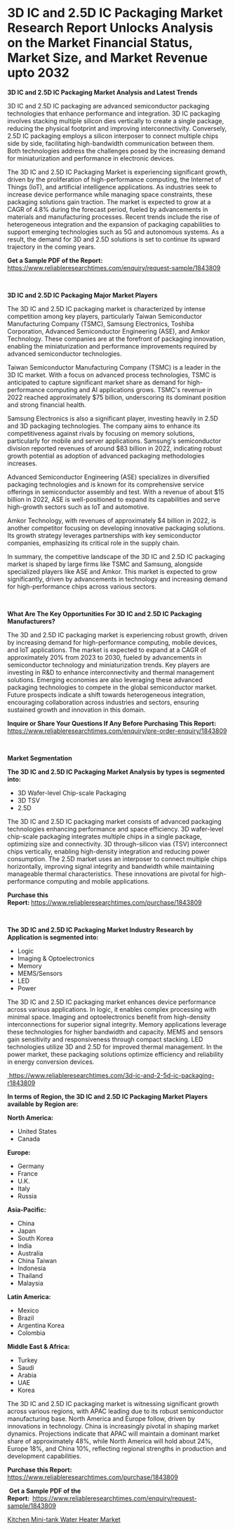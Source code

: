 <p><h1>3D IC and 2.5D IC Packaging Market Research Report Unlocks Analysis on the Market Financial Status, Market Size, and Market Revenue upto 2032</h1></p><p><strong>3D IC and 2.5D IC Packaging Market Analysis and Latest Trends</strong></p>
<p><p>3D IC and 2.5D IC packaging are advanced semiconductor packaging technologies that enhance performance and integration. 3D IC packaging involves stacking multiple silicon dies vertically to create a single package, reducing the physical footprint and improving interconnectivity. Conversely, 2.5D IC packaging employs a silicon interposer to connect multiple chips side by side, facilitating high-bandwidth communication between them. Both technologies address the challenges posed by the increasing demand for miniaturization and performance in electronic devices.</p><p>The 3D IC and 2.5D IC Packaging Market is experiencing significant growth, driven by the proliferation of high-performance computing, the Internet of Things (IoT), and artificial intelligence applications. As industries seek to increase device performance while managing space constraints, these packaging solutions gain traction. The market is expected to grow at a CAGR of 4.8% during the forecast period, fueled by advancements in materials and manufacturing processes. Recent trends include the rise of heterogeneous integration and the expansion of packaging capabilities to support emerging technologies such as 5G and autonomous systems. As a result, the demand for 3D and 2.5D solutions is set to continue its upward trajectory in the coming years.</p></p>
<p><strong>Get a Sample PDF of the Report:&nbsp;</strong> <a href="https://www.reliableresearchtimes.com/enquiry/request-sample/1843809?utm_campaign=2007&utm_medium=2&utm_source=Github&utm_content=ia&utm_term=13022025&utm_id=3d-ic-and-25d-ic-packaging">https://www.reliableresearchtimes.com/enquiry/request-sample/1843809</a></p>
<p>&nbsp;</p>
<p><strong>3D IC and 2.5D IC Packaging Major Market Players</strong></p>
<p><p>The 3D IC and 2.5D IC packaging market is characterized by intense competition among key players, particularly Taiwan Semiconductor Manufacturing Company (TSMC), Samsung Electronics, Toshiba Corporation, Advanced Semiconductor Engineering (ASE), and Amkor Technology. These companies are at the forefront of packaging innovation, enabling the miniaturization and performance improvements required by advanced semiconductor technologies.</p><p>Taiwan Semiconductor Manufacturing Company (TSMC) is a leader in the 3D IC market. With a focus on advanced process technologies, TSMC is anticipated to capture significant market share as demand for high-performance computing and AI applications grows. TSMC's revenue in 2022 reached approximately $75 billion, underscoring its dominant position and strong financial health.</p><p>Samsung Electronics is also a significant player, investing heavily in 2.5D and 3D packaging technologies. The company aims to enhance its competitiveness against rivals by focusing on memory solutions, particularly for mobile and server applications. Samsung's semiconductor division reported revenues of around $83 billion in 2022, indicating robust growth potential as adoption of advanced packaging methodologies increases.</p><p>Advanced Semiconductor Engineering (ASE) specializes in diversified packaging technologies and is known for its comprehensive service offerings in semiconductor assembly and test. With a revenue of about $15 billion in 2022, ASE is well-positioned to expand its capabilities and serve high-growth sectors such as IoT and automotive.</p><p>Amkor Technology, with revenues of approximately $4 billion in 2022, is another competitor focusing on developing innovative packaging solutions. Its growth strategy leverages partnerships with key semiconductor companies, emphasizing its critical role in the supply chain.</p><p>In summary, the competitive landscape of the 3D IC and 2.5D IC packaging market is shaped by large firms like TSMC and Samsung, alongside specialized players like ASE and Amkor. This market is expected to grow significantly, driven by advancements in technology and increasing demand for high-performance chips across various sectors.</p></p>
<p>&nbsp;</p>
<p><strong>What Are The Key Opportunities For 3D IC and 2.5D IC Packaging Manufacturers?</strong></p>
<p><p>The 3D and 2.5D IC packaging market is experiencing robust growth, driven by increasing demand for high-performance computing, mobile devices, and IoT applications. The market is expected to expand at a CAGR of approximately 20% from 2023 to 2030, fueled by advancements in semiconductor technology and miniaturization trends. Key players are investing in R&D to enhance interconnectivity and thermal management solutions. Emerging economies are also leveraging these advanced packaging technologies to compete in the global semiconductor market. Future prospects indicate a shift towards heterogeneous integration, encouraging collaboration across industries and sectors, ensuring sustained growth and innovation in this domain.</p></p>
<p><strong>Inquire or Share Your Questions If Any Before Purchasing This Report:</strong> <a href="https://www.reliableresearchtimes.com/enquiry/pre-order-enquiry/1843809?utm_campaign=2007&utm_medium=2&utm_source=Github&utm_content=ia&utm_term=13022025&utm_id=3d-ic-and-25d-ic-packaging">https://www.reliableresearchtimes.com/enquiry/pre-order-enquiry/1843809</a></p>
<p>&nbsp;</p>
<p><strong>Market Segmentation</strong></p>
<p><strong>The 3D IC and 2.5D IC Packaging Market Analysis by types is segmented into:</strong></p>
<p><ul><li>3D Wafer-level Chip-scale Packaging</li><li>3D TSV</li><li>2.5D</li></ul></p>
<p><p>The 3D IC and 2.5D IC packaging market consists of advanced packaging technologies enhancing performance and space efficiency. 3D wafer-level chip-scale packaging integrates multiple chips in a single package, optimizing size and connectivity. 3D through-silicon vias (TSV) interconnect chips vertically, enabling high-density integration and reducing power consumption. The 2.5D market uses an interposer to connect multiple chips horizontally, improving signal integrity and bandwidth while maintaining manageable thermal characteristics. These innovations are pivotal for high-performance computing and mobile applications.</p></p>
<p><strong>Purchase this Report:&nbsp;</strong><a href="https://www.reliableresearchtimes.com/purchase/1843809?utm_campaign=2007&utm_medium=2&utm_source=Github&utm_content=ia&utm_term=13022025&utm_id=3d-ic-and-25d-ic-packaging">https://www.reliableresearchtimes.com/purchase/1843809</a></p>
<p>&nbsp;</p>
<p><strong>The 3D IC and 2.5D IC Packaging Market Industry Research by Application is segmented into:</strong></p>
<p><ul><li>Logic</li><li>Imaging & Optoelectronics</li><li>Memory</li><li>MEMS/Sensors</li><li>LED</li><li>Power</li></ul></p>
<p><p>The 3D IC and 2.5D IC packaging market enhances device performance across various applications. In logic, it enables complex processing with minimal space. Imaging and optoelectronics benefit from high-density interconnections for superior signal integrity. Memory applications leverage these technologies for higher bandwidth and capacity. MEMS and sensors gain sensitivity and responsiveness through compact stacking. LED technologies utilize 3D and 2.5D for improved thermal management. In the power market, these packaging solutions optimize efficiency and reliability in energy conversion devices.</p></p>
<p><a href="https://www.reliableresearchtimes.com/3d-ic-and-2-5d-ic-packaging-r1843809?utm_campaign=2007&utm_medium=2&utm_source=Github&utm_content=ia&utm_term=13022025&utm_id=3d-ic-and-25d-ic-packaging">&nbsp;https://www.reliableresearchtimes.com/3d-ic-and-2-5d-ic-packaging-r1843809</a></p>
<p><strong>In terms of Region, the 3D IC and 2.5D IC Packaging Market Players available by Region are:</strong></p>
<p>
    <p> <strong> North America: </strong>
        <ul>
            <li>United States</li>
            <li>Canada</li>
        </ul>
        </p> 
    <p> <strong> Europe: </strong>
        <ul>
            <li>Germany</li>
            <li>France</li>
            <li>U.K.</li>
            <li>Italy</li>
            <li>Russia</li>
        </ul>
        </p> 
    <p> <strong> Asia-Pacific: </strong>
        <ul>
            <li>China</li>
            <li>Japan</li>
            <li>South Korea</li>
            <li>India</li>
            <li>Australia</li>
            <li>China Taiwan</li>
            <li>Indonesia</li>
            <li>Thailand</li>
            <li>Malaysia</li>
        </ul>
        </p> 
    <p> <strong> Latin America: </strong>
        <ul>
            <li>Mexico</li>
            <li>Brazil</li>
            <li>Argentina Korea</li>
            <li>Colombia</li>
        </ul>
        </p> 
    <p> <strong> Middle East & Africa: </strong>
        <ul>
            <li>Turkey</li>
            <li>Saudi</li>
            <li>Arabia</li>
            <li>UAE</li>
            <li>Korea</li>
        </ul>
    </p>
    </p>
<p><p>The 3D IC and 2.5D IC packaging market is witnessing significant growth across various regions, with APAC leading due to its robust semiconductor manufacturing base. North America and Europe follow, driven by innovations in technology. China is increasingly pivotal in shaping market dynamics. Projections indicate that APAC will maintain a dominant market share of approximately 48%, while North America will hold about 24%, Europe 18%, and China 10%, reflecting regional strengths in production and development capabilities.</p></p>
<p><strong>Purchase this Report: </strong><a href="https://www.reliableresearchtimes.com/purchase/1843809?utm_campaign=2007&utm_medium=2&utm_source=Github&utm_content=ia&utm_term=13022025&utm_id=3d-ic-and-25d-ic-packaging">https://www.reliableresearchtimes.com/purchase/1843809</a></p>
<p>&nbsp;<strong>Get a Sample PDF of the Report:&nbsp;&nbsp;</strong><a href="https://www.reliableresearchtimes.com/enquiry/request-sample/1843809?utm_campaign=2007&utm_medium=2&utm_source=Github&utm_content=ia&utm_term=13022025&utm_id=3d-ic-and-25d-ic-packaging">https://www.reliableresearchtimes.com/enquiry/request-sample/1843809</a></p>
<p><strong></strong></p>
<p><p><a href="https://github.com/angelajermaine/Market-Research-Report-List-6/blob/main/kitchen-mini-tank-water-heater-market.md?utm_campaign=2007&utm_medium=2&utm_source=Github&utm_content=ia&utm_term=13022025&utm_id=3d-ic-and-25d-ic-packaging">Kitchen Mini-tank Water Heater Market</a></p></p>